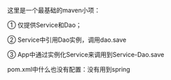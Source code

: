 这里是一个最基础的maven小项：

① 仅提供Service和Dao；

② Service中引用Dao实例，调用dao.save

③ App中通过实例化Service来调用到Service-Dao.save

pom.xml中什么也没有配置：没有用到spring